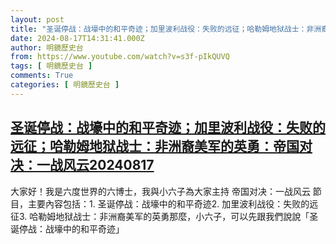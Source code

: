 ```yaml
---
layout: post
title: "圣诞停战：战壕中的和平奇迹；加里波利战役：失败的远征；哈勒姆地狱战士：非洲裔美军的英勇：帝国对决：一战风云20240817"
date: 2024-08-17T14:31:41.000Z
author: 明鏡歷史台
from: https://www.youtube.com/watch?v=s3f-pIkQUVQ
tags: [ 明鏡歷史台 ]
comments: True
categories: [ 明鏡歷史台 ]
---
```

<!--1723905101000-->
[圣诞停战：战壕中的和平奇迹；加里波利战役：失败的远征；哈勒姆地狱战士：非洲裔美军的英勇：帝国对决：一战风云20240817](https://www.youtube.com/watch?v=s3f-pIkQUVQ)
------

<div>
大家好！我是六度世界的六博士，我與小六子為大家主持 帝国对决：一战风云 節目，主要內容包括：1. 圣诞停战：战壕中的和平奇迹2. 加里波利战役：失败的远征3. 哈勒姆地狱战士：非洲裔美军的英勇那麼，小六子，可以先跟我們說說「圣诞停战：战壕中的和平奇迹」
</div>

